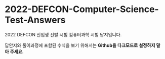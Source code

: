 # 2022-DEFCON-Computer-Science-Test-Answers
2022 DEFCON 신입생 선발 시험 컴퓨터과학 시험 답지입니다.

답안지와 풀이과정에 포함된 수식을 보기 위해서는 **Github을 다크모드로 설정하지 말아 주세요.**

